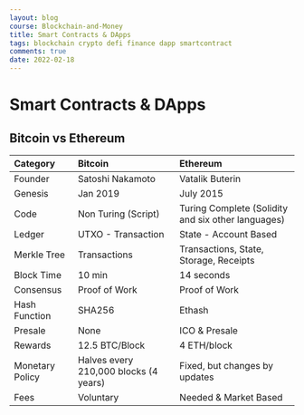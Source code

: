 ```yaml
---
layout: blog
course: Blockchain-and-Money
title: Smart Contracts & DApps
tags: blockchain crypto defi finance dapp smartcontract
comments: true
date: 2022-02-18
---
```


# Smart Contracts & DApps
 
## Bitcoin vs Ethereum

| Category     | Bitcoin         | Ethereum |
|:-------------|:------------------|:------|
| Founder   | Satoshi Nakamoto | Vatalik Buterin  |
| Genesis | Jan 2019  | July 2015  |
| Code | Non Turing (Script) | Turing Complete (Solidity and six other languages)  |
| Ledger    | UTXO - Transaction | State - Account Based  |
| Merkle Tree    | Transactions | Transactions, State, Storage, Receipts  |
| Block Time   | 10 min | 14 seconds  |
| Consensus  | Proof of Work | Proof of Work  |
| Hash Function| SHA256 | Ethash |
| Presale  | None | ICO & Presale |
| Rewards  | 12.5 BTC/Block | 4 ETH/block |
| Monetary Policy  | Halves every 210,000 blocks (4 years) | Fixed, but changes by updates |
| Fees  | Voluntary | Needed & Market Based |

